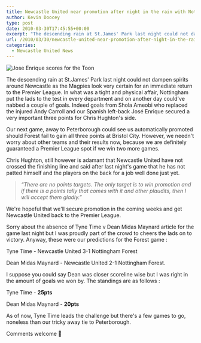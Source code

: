 ```yaml
---
title: Newcastle United near promotion after night in the rain with Nottingham Forest
author: Kevin Doocey
type: post
date: 2010-03-30T17:45:55+00:00
excerpt: "The descending rain at St.James' Park last night could not dampen spirits around Newcastle as the Magpies look very certain for an immediate return to the Premier League. In what was a tight and physical affair, Nottingham put the lads to the test in every department and on another day could've.."
url: /2010/03/30/newcastle-united-near-promotion-after-night-in-the-rain-with-nottingham-forest/
categories:
  - Newcastle United News
---
```


![Jose Enrique scores for the Toon](https://i.telegraph.co.uk/telegraph/multimedia/archive/01606/jose_enrique2_1606294c.jpg "Enrique scored a very nice goal to top off a tight affair at St.James' Park")

The descending rain at St.James' Park last night could not dampen spirits around Newcastle as the Magpies look very certain for an immediate return to the Premier League. In what was a tight and physical affair, Nottingham put the lads to the test in every department and on another day could've nabbed a couple of goals. Indeed goals from Shola Ameobi who replaced the injured Andy Carroll and our Spanish left-back José Enrique secured a very important three points for Chris Hughton's side.

Our next game, away to Peterborough could see us automatically promoted should Forest fail to gain all three points at Bristol City. However, we needn't worry about other teams and their results now, because we are definitely guaranteed a Premier League spot if we win two more games.

Chris Hughton, still however is adamant that Newcastle United have not crossed the finishing line and said after last night's game that he has not patted himself and the players on the back for a job well done just yet.

> _“There are no points targets. The only target is to win promotion and if there is a points tally that comes with it and other plaudits, then I will accept them gladly.”_

We're hopeful that we'll secure promotion in the coming weeks and get Newcastle United back to the Premier League.

Sorry about the absence of Tyne Time v Dean Midas Maynard article for the game last night but I was proudly part of the crowd to cheers the lads on to victory. Anyway, these were our predictions for the Forest game :

Tyne Time - Newcastle United 3-1 Nottingham Forest

Dean Midas Maynard - Newcastle United 2-1 Nottingham Forest.

I suppose you could say Dean was closer scoreline wise but I was right in the amount of goals we won by. The standings are as follows :

Tyne Time - **25pts**

Dean Midas Maynard - **20pts**

As of now, Tyne Time leads the challenge but there's a few games to go, noneless than our tricky away tie to Peterborough.

Comments welcome 🙂
